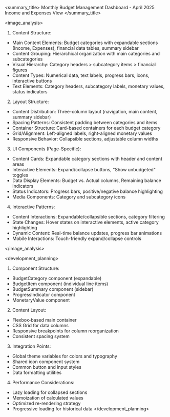 <summary_title>
Monthly Budget Management Dashboard - April 2025 Income and Expenses View
</summary_title>

<image_analysis>
1. Content Structure:
- Main Content Elements: Budget categories with expandable sections (Income, Expenses), financial data tables, summary sidebar
- Content Grouping: Hierarchical organization with main categories and subcategories
- Visual Hierarchy: Category headers > subcategory items > financial figures
- Content Types: Numerical data, text labels, progress bars, icons, interactive buttons
- Text Elements: Category headers, subcategory labels, monetary values, status indicators

2. Layout Structure:
- Content Distribution: Three-column layout (navigation, main content, summary sidebar)
- Spacing Patterns: Consistent padding between categories and items
- Container Structure: Card-based containers for each budget category
- Grid/Alignment: Left-aligned labels, right-aligned monetary values
- Responsive Behavior: Collapsible sections, adjustable column widths

3. UI Components (Page-Specific):
- Content Cards: Expandable category sections with header and content areas
- Interactive Elements: Expand/collapse buttons, "Show unbudgeted" toggles
- Data Display Elements: Budget vs. Actual columns, Remaining balance indicators
- Status Indicators: Progress bars, positive/negative balance highlighting
- Media Components: Category and subcategory icons

4. Interactive Patterns:
- Content Interactions: Expandable/collapsible sections, category filtering
- State Changes: Hover states on interactive elements, active category highlighting
- Dynamic Content: Real-time balance updates, progress bar animations
- Mobile Interactions: Touch-friendly expand/collapse controls

</image_analysis>

<development_planning>
1. Component Structure:
- BudgetCategory component (expandable)
- BudgetItem component (individual line items)
- BudgetSummary component (sidebar)
- ProgressIndicator component
- MonetaryValue component

2. Content Layout:
- Flexbox-based main container
- CSS Grid for data columns
- Responsive breakpoints for column reorganization
- Consistent spacing system

3. Integration Points:
- Global theme variables for colors and typography
- Shared icon component system
- Common button and input styles
- Data formatting utilities

4. Performance Considerations:
- Lazy loading for collapsed sections
- Memoization of calculated values
- Optimized re-rendering strategy
- Progressive loading for historical data
</development_planning>